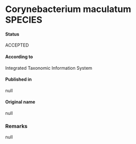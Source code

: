 Corynebacterium maculatum SPECIES
=======

#### Status
ACCEPTED

#### According to
Integrated Taxonomic Information System

#### Published in
null

#### Original name
null

### Remarks
null